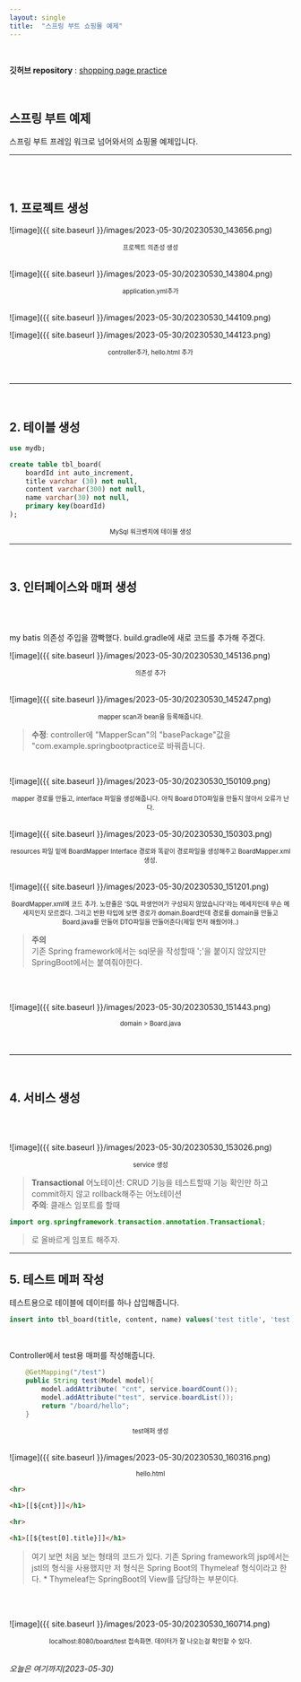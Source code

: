```yaml
---
layout: single
title:  "스프링 부트 쇼핑몰 예제"
---
```


<br>

**깃허브 repository** : [shopping page practice](https://github.com/Molban2J/ShoppingPagePractice.git "github")

<br>

## 스프링 부트 예제

스프링 부트 프레임 워크로 넘어와서의 쇼핑몰 예제입니다.

---

<br>

<br>

## 1. 프로젝트 생성

![image]({{ site.baseurl }}/images/2023-05-30/20230530_143656.png)

<div style="text-align:center; font-size:0.8em;">프로젝트 의존성 생성</div>

<br>

![image]({{ site.baseurl }}/images/2023-05-30/20230530_143804.png)

<div style="text-align:center; font-size:0.8em;">application.yml추가</div>

<br>

![image]({{ site.baseurl }}/images/2023-05-30/20230530_144109.png)

![image]({{ site.baseurl }}/images/2023-05-30/20230530_144123.png)

<div style="text-align:center; font-size:0.8em;">controller추가, hello.html 추가</div>

<br>

<br>

---

<br>

## 2. 테이블 생성

```sql
use mydb;

create table tbl_board(
	boardId int auto_increment,
    title varchar (30) not null,
    content varchar(300) not null,
    name varchar(30) not null,
    primary key(boardId)
);
```

<div style="text-align:center; font-size:0.8em;">MySql 워크벤치에 테이블 생성</div>

---

<br>

## 3. 인터페이스와 매퍼 생성

<br>
<br>

my batis 의존성 주입을 깜빡했다. build.gradle에 새로 코드를 추가해 주겠다.

![image]({{ site.baseurl }}/images/2023-05-30/20230530_145136.png)

<div style="text-align:center; font-size:0.8em;">의존성 추가</div>


<br>

![image]({{ site.baseurl }}/images/2023-05-30/20230530_145247.png)

<div style="text-align:center; font-size:0.8em;">mapper scan과 bean을 등록해줍니다.</div>

> **수정**: controller에 "MapperScan"의 "basePackage"값을 "com.example.springbootpractice로 바꿔줍니다.

<br>

![image]({{ site.baseurl }}/images/2023-05-30/20230530_150109.png)

<div style="text-align:center; font-size:0.8em;">mapper 경로를 만들고, interface 파일을 생성해줍니다. 아직 Board DTO파일을 만들지 않아서 오류가 난다.</div>

<br>

![image]({{ site.baseurl }}/images/2023-05-30/20230530_150303.png)

<div style="text-align:center; font-size:0.8em;">resources 파일 밑에 BoardMapper Interface 경로와 똑같이 경로파일을 생성해주고 BoardMapper.xml 생성.</div>

<br>

![image]({{ site.baseurl }}/images/2023-05-30/20230530_151201.png)

<div style="text-align:center; font-size:0.8em;">BoardMapper.xml에 코드 추가. 노란줄은 'SQL 파생언어가 구성되지 않았습니다'라는 메세지인데 무슨 메세지인지 모르겠다. 그리고 반환 타입에 보면 경로가 domain.Board인데 경로를 domain을 만들고 Board.java를 만들어 DTO파일을 만들어준다(제일 먼저 해줬어야..)</div>


> **주의** <br> 기존 Spring framework에서는 sql문을 작성할때 ';'을 붙이지 않았지만 SpringBoot에서는 붙여줘야한다.

<br>
<br>

![image]({{ site.baseurl }}/images/2023-05-30/20230530_151443.png)

<div style="text-align:center; font-size:0.8em;">domain > Board.java</div>

<br>

<br>

---

<br>

## 4. 서비스 생성

<br>
<br>

![image]({{ site.baseurl }}/images/2023-05-30/20230530_153026.png)

<div style="text-align:center; font-size:0.8em;">service 생성</div>

> **Transactional** 어노테이션: CRUD 기능을 테스트할때 기능 확인만 하고 commit하지 않고 rollback해주는 어노테이션 <br> **주의**: 클래스 임포트를 할때 

```java
import org.springframework.transaction.annotation.Transactional;
```

> 로 올바르게 임포트 해주자.


---

## 5. 테스트 메퍼 작성

테스트용으로 테이블에 데이터를 하나 삽입해줍니다.

```sql
insert into tbl_board(title, content, name) values('test title', 'test content', 'test');
```

<br>

Controller에서 test용 매퍼를 작성해줍니다.

```java
    @GetMapping("/test")
    public String test(Model model){
        model.addAttribute( "cnt", service.boardCount());
        model.addAttribute("test", service.boardList());
        return "/board/hello";
    }
```

<div style="text-align:center; font-size:0.8em;">test매퍼 생성</div>


<br>

![image]({{ site.baseurl }}/images/2023-05-30/20230530_160316.png)

<div style="text-align:center; font-size:0.8em;">hello.html</div>


```html
<hr>

<h1>[[${cnt}]]</h1>

<hr>

<h1>[[${test[0].title}]]</h1>
```

> 여기 보면 처음 보는 형태의 코드가 있다. 기존 Spring framework의 jsp에서는 jstl의 형식을 사용했지만 저 형식은 Spring Boot의 Thymeleaf 형식이라고 한다. * Thymeleaf는 SpringBoot의 View를 담당하는 부분이다.

<br>
<br>

![image]({{ site.baseurl }}/images/2023-05-30/20230530_160714.png)

<div style="text-align:center; font-size:0.8em;">localhost:8080/board/test 접속화면. 데이터가 잘 나오는걸 확인할 수 있다.</div>

<br>

*오늘은 여기까지(2023-05-30)*



